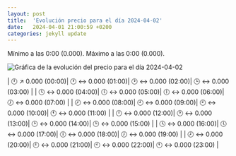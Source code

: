 ```yaml
---
layout: post
title:  'Evolución precio para el día 2024-04-02'
date:   2024-04-01 21:00:59 +0200
categories: jekyll update
---
```

Mínimo a las 0:00 (0.000). Máximo a las 0:00 (0.000). 

![Gráfica de la evolución del precio para el día 2024-04-02](url)


| 🕛 ↗ 0.000 (00:00)| 🕐 ↔ 0.000 (01:00)| 🕑 ↔ 0.000 (02:00)| 🕒 ↔ 0.000 (03:00) | 
| 🕓 ↔ 0.000 (04:00)| 🕔 ↔ 0.000 (05:00)| 🕕 ↔ 0.000 (06:00)| 🕖 ↔ 0.000 (07:00) | 
| 🕗 ↔ 0.000 (08:00)| 🕘 ↔ 0.000 (09:00)| 🕙 ↔ 0.000 (10:00)| 🕚 ↔ 0.000 (11:00) | 
| 🕛 ↔ 0.000 (12:00)| 🕐 ↔ 0.000 (13:00)| 🕑 ↔ 0.000 (14:00)| 🕒 ↔ 0.000 (15:00) | 
| 🕓 ↔ 0.000 (16:00)| 🕔 ↔ 0.000 (17:00)| 🕕 ↔ 0.000 (18:00)| 🕖 ↔ 0.000 (19:00) | 
| 🕗 ↔ 0.000 (20:00)| 🕘 ↔ 0.000 (21:00)| 🕙 ↔ 0.000 (22:00)| 🕚 ↔ 0.000 (23:00) | 
 

